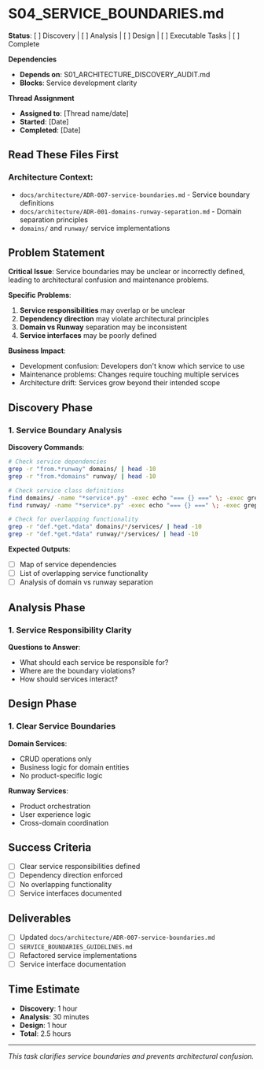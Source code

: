 # S04_SERVICE_BOUNDARIES.md

**Status**: [ ] Discovery | [ ] Analysis | [ ] Design | [ ] Executable Tasks | [ ] Complete

**Dependencies**
- **Depends on**: S01_ARCHITECTURE_DISCOVERY_AUDIT.md
- **Blocks**: Service development clarity

**Thread Assignment**
- **Assigned to**: [Thread name/date]
- **Started**: [Date]
- **Completed**: [Date]

## **Read These Files First**

### **Architecture Context:**
- `docs/architecture/ADR-007-service-boundaries.md` - Service boundary definitions
- `docs/architecture/ADR-001-domains-runway-separation.md` - Domain separation principles
- `domains/` and `runway/` service implementations

## **Problem Statement**

**Critical Issue**: Service boundaries may be unclear or incorrectly defined, leading to architectural confusion and maintenance problems.

**Specific Problems**:
1. **Service responsibilities** may overlap or be unclear
2. **Dependency direction** may violate architectural principles
3. **Domain vs Runway** separation may be inconsistent
4. **Service interfaces** may be poorly defined

**Business Impact**: 
- Development confusion: Developers don't know which service to use
- Maintenance problems: Changes require touching multiple services
- Architecture drift: Services grow beyond their intended scope

## **Discovery Phase**

### **1. Service Boundary Analysis**

**Discovery Commands**:
```bash
# Check service dependencies
grep -r "from.*runway" domains/ | head -10
grep -r "from.*domains" runway/ | head -10

# Check service class definitions
find domains/ -name "*service*.py" -exec echo "=== {} ===" \; -exec grep -A 5 "class.*Service" {} \;
find runway/ -name "*service*.py" -exec echo "=== {} ===" \; -exec grep -A 5 "class.*Service" {} \;

# Check for overlapping functionality
grep -r "def.*get.*data" domains/*/services/ | head -10
grep -r "def.*get.*data" runway/*/services/ | head -10
```

**Expected Outputs**:
- [ ] Map of service dependencies
- [ ] List of overlapping service functionality
- [ ] Analysis of domain vs runway separation

## **Analysis Phase**

### **1. Service Responsibility Clarity**

**Questions to Answer**:
- What should each service be responsible for?
- Where are the boundary violations?
- How should services interact?

## **Design Phase**

### **1. Clear Service Boundaries**

**Domain Services**:
- CRUD operations only
- Business logic for domain entities
- No product-specific logic

**Runway Services**:
- Product orchestration
- User experience logic
- Cross-domain coordination

## **Success Criteria**

- [ ] Clear service responsibilities defined
- [ ] Dependency direction enforced
- [ ] No overlapping functionality
- [ ] Service interfaces documented

## **Deliverables**

- [ ] Updated `docs/architecture/ADR-007-service-boundaries.md`
- [ ] `SERVICE_BOUNDARIES_GUIDELINES.md`
- [ ] Refactored service implementations
- [ ] Service interface documentation

## **Time Estimate**

- **Discovery**: 1 hour
- **Analysis**: 30 minutes
- **Design**: 1 hour
- **Total**: 2.5 hours

---

*This task clarifies service boundaries and prevents architectural confusion.*
